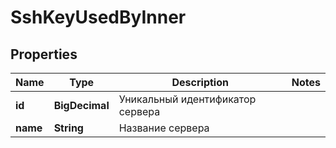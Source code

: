 

# SshKeyUsedByInner


## Properties

| Name | Type | Description | Notes |
|------------ | ------------- | ------------- | -------------|
|**id** | **BigDecimal** | Уникальный идентификатор сервера |  |
|**name** | **String** | Название сервера |  |



